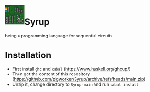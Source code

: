 <img align="left" alt="Syrup logo" src="assets/syrup.png" />

# Syrup
being a programming language for sequential circuits


# Installation

* First install `ghc` and `cabal` (https://www.haskell.org/ghcup/)
* Then get the content of this repository (https://github.com/pigworker/Syrup/archive/refs/heads/main.zip)
* Unzip it, change directory to `Syrup-main` and run `cabal install`
